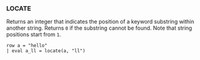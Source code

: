 <!--
This is generated by ESQL’s AbstractFunctionTestCase. Do no edit it. See ../README.md for how to regenerate it.
-->

### LOCATE
Returns an integer that indicates the position of a keyword substring within another string.
Returns `0` if the substring cannot be found.
Note that string positions start from `1`.

```
row a = "hello"
| eval a_ll = locate(a, "ll")
```
